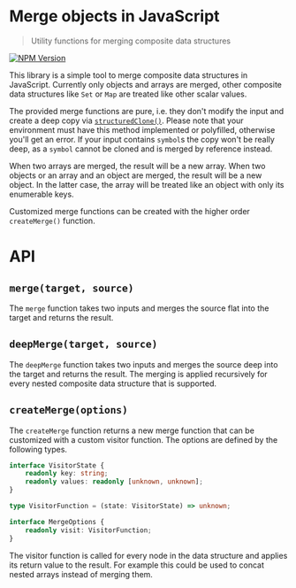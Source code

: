 # Merge objects in JavaScript

> Utility functions for merging composite data structures

[![NPM Version][npm-image]][npm-url]

[npm-image]: https://img.shields.io/npm/v/@shigen/merge.svg
[npm-url]: https://npmjs.org/package/@shigen/merge

This library is a simple tool to merge composite data structures in JavaScript. Currently only objects and arrays are merged, other composite data structures like `Set` or `Map` are treated like other scalar values.

The provided merge functions are pure, i.e. they don't modify the input and create a deep copy via [`structuredClone()`](https://developer.mozilla.org/en-US/docs/Web/API/structuredClone). Please note that your environment must have this method implemented or polyfilled, otherwise you'll get an error. If your input contains `symbol`s the copy won't be really deep, as a `symbol` cannot be cloned and is merged by reference instead. 

When two arrays are merged, the result will be a new array. When two objects or an array and an object are merged, the result will be a new object. In the latter case, the array will be treated like an object with only its enumerable keys.

Customized merge functions can be created with the higher order `createMerge()` function.

# API

## `merge(target, source)`
The `merge` function takes two inputs and merges the source flat into the target and returns the result.

## `deepMerge(target, source)`
The `deepMerge` function takes two inputs and merges the source deep into the target and returns the result. The merging is applied recursively for every nested composite data structure that is supported.

## `createMerge(options)`
The `createMerge` function returns a new merge function that can be customized with a custom visitor function. The options are defined by the following types.

```ts
interface VisitorState {
	readonly key: string;
	readonly values: readonly [unknown, unknown];
}

type VisitorFunction = (state: VisitorState) => unknown;

interface MergeOptions {
	readonly visit: VisitorFunction;
}
```

The visitor function is called for every node in the data structure and applies its return value to the result. For example this could be used to concat nested arrays instead of merging them.
